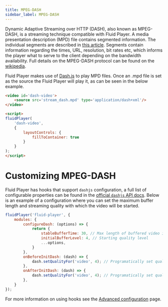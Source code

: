 ```yaml
---
title: MPEG-DASH
sidebar_label: MPEG-DASH
---
```


Dynamic Adaptive Streaming over HTTP (DASH), also known as MPEG-DASH, is a streaming technique compatible with Fluid Player.
A media presentation description (MPD) file contains segmented information. The individual segments are described in [this article](https://www.brendanlong.com/the-structure-of-an-mpeg-dash-mpd.html).
Segments contain information regarding the times, URL, resolution, bit rates etc, which informs the player what to serve to the client depending on the bandwidth availability.
Full details on the MPEG-DASH protocol can be found on the [wikipedia](https://en.wikipedia.org/wiki/Dynamic_Adaptive_Streaming_over_HTTP).

<div class="docs-player" data-instance="dash"></div>

Fluid Player makes use of [Dash.js](https://github.com/Dash-Industry-Forum/dash.js) to play MPD files. 
Once an .mpd file is set as the source the Fluid Player will play it, as can be seen in the below example.

```html
<video id='dash-video'>
    <source src='stream_dash.mpd' type='application/dash+xml'/>
</video>

<script>
fluidPlayer(
    'dash-video',
    {
        layoutControls: {
            fillToContainer: true
        }
    }
);
</script>
```
# Customizing MPEG-DASH

Fluid Player has hooks that support `dashjs` configuration, a full list of configurable properties can be found in the [official `dashjs` API docs](http://cdn.dashjs.org/latest/jsdoc/index.html).
Below is an example of a configuration where you can set the maximum buffer length and streaming quality with which the video will be started.

```javascript
fluidPlayer('fluid-player', {
    modules: {
        configureDash: (options) => {
            return {
                stableBufferTime: 30, // Max length of buffered video in seconds
                initialBufferLevel: 4, // Starting quality level
                ...options,
            }
        },
        onBeforeInitDash: (dash) => {
            dash.setQualityFor('video', 4); // Programatically set quality level for next segment
        },
        onAfterInitDash: (dash) => {
            dash.setQualityFor('video', 4); // Programatically set quality level for next segment
        },
    }
});
```

For more information on using hooks see the [Advanced configuration](/docs/configuration/advanced/) page.
